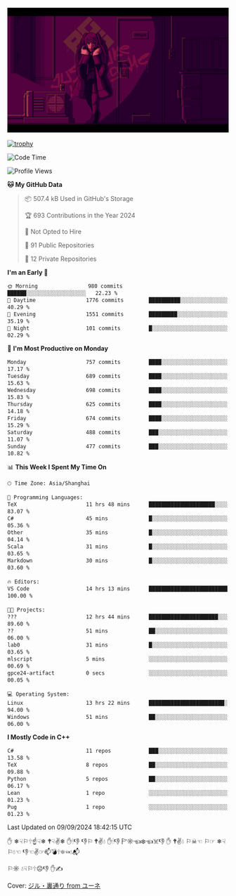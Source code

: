 ![](imgs/main.png)

[![trophy](https://github-profile-trophy.vercel.app/?username=NeilKleistGao&theme=dracula)](https://github.com/ryo-ma/github-profile-trophy)

<!--START_SECTION:waka-->
![Code Time](http://img.shields.io/badge/Code%20Time-1%2C309%20hrs%2041%20mins-blue)

![Profile Views](http://img.shields.io/badge/Profile%20Views-0-blue)

**🐱 My GitHub Data** 

> 📦 507.4 kB Used in GitHub's Storage 
 > 
> 🏆 693 Contributions in the Year 2024
 > 
> 🚫 Not Opted to Hire
 > 
> 📜 91 Public Repositories 
 > 
> 🔑 12 Private Repositories 
 > 
**I'm an Early 🐤** 

```text
🌞 Morning                980 commits         ██████░░░░░░░░░░░░░░░░░░░   22.23 % 
🌆 Daytime                1776 commits        ██████████░░░░░░░░░░░░░░░   40.29 % 
🌃 Evening                1551 commits        █████████░░░░░░░░░░░░░░░░   35.19 % 
🌙 Night                  101 commits         █░░░░░░░░░░░░░░░░░░░░░░░░   02.29 % 
```
📅 **I'm Most Productive on Monday** 

```text
Monday                   757 commits         ████░░░░░░░░░░░░░░░░░░░░░   17.17 % 
Tuesday                  689 commits         ████░░░░░░░░░░░░░░░░░░░░░   15.63 % 
Wednesday                698 commits         ████░░░░░░░░░░░░░░░░░░░░░   15.83 % 
Thursday                 625 commits         ████░░░░░░░░░░░░░░░░░░░░░   14.18 % 
Friday                   674 commits         ████░░░░░░░░░░░░░░░░░░░░░   15.29 % 
Saturday                 488 commits         ███░░░░░░░░░░░░░░░░░░░░░░   11.07 % 
Sunday                   477 commits         ███░░░░░░░░░░░░░░░░░░░░░░   10.82 % 
```


📊 **This Week I Spent My Time On** 

```text
🕑︎ Time Zone: Asia/Shanghai

💬 Programming Languages: 
TeX                      11 hrs 48 mins      █████████████████████░░░░   83.07 % 
C#                       45 mins             █░░░░░░░░░░░░░░░░░░░░░░░░   05.36 % 
Other                    35 mins             █░░░░░░░░░░░░░░░░░░░░░░░░   04.14 % 
Scala                    31 mins             █░░░░░░░░░░░░░░░░░░░░░░░░   03.65 % 
Markdown                 30 mins             █░░░░░░░░░░░░░░░░░░░░░░░░   03.60 % 

🔥 Editors: 
VS Code                  14 hrs 13 mins      █████████████████████████   100.00 % 

🐱‍💻 Projects: 
???                      12 hrs 44 mins      ██████████████████████░░░   89.60 % 
??                       51 mins             ██░░░░░░░░░░░░░░░░░░░░░░░   06.00 % 
lab0                     31 mins             █░░░░░░░░░░░░░░░░░░░░░░░░   03.65 % 
mlscript                 5 mins              ░░░░░░░░░░░░░░░░░░░░░░░░░   00.69 % 
gpce24-artifact          0 secs              ░░░░░░░░░░░░░░░░░░░░░░░░░   00.05 % 

💻 Operating System: 
Linux                    13 hrs 22 mins      ████████████████████████░   94.00 % 
Windows                  51 mins             ██░░░░░░░░░░░░░░░░░░░░░░░   06.00 % 
```

**I Mostly Code in C++** 

```text
C#                       11 repos            ███░░░░░░░░░░░░░░░░░░░░░░   13.58 % 
TeX                      8 repos             ██░░░░░░░░░░░░░░░░░░░░░░░   09.88 % 
Python                   5 repos             ██░░░░░░░░░░░░░░░░░░░░░░░   06.17 % 
Lean                     1 repo              ░░░░░░░░░░░░░░░░░░░░░░░░░   01.23 % 
Pug                      1 repo              ░░░░░░░░░░░░░░░░░░░░░░░░░   01.23 % 
```




 Last Updated on 09/09/2024 18:42:15 UTC
<!--END_SECTION:waka-->

✋ ❄☟⚐🕆☝☟❄ 🕈☟✌❄ ✋🕯👎 👎⚐ 🕈✌💧 ✋🕯👎 🏱☼☜❄☜☠👎 ✋ 🕈✌💧 ⚐☠☜ ⚐☞ ❄☟⚐💧☜ 👎☜✌☞📫💣🕆❄☜💧📬

⚐☼ 💧☟⚐🕆☹👎 ✋✍

Cover: [ジル・裏通り from ユーネ](https://www.pixiv.net/artworks/62127066)
